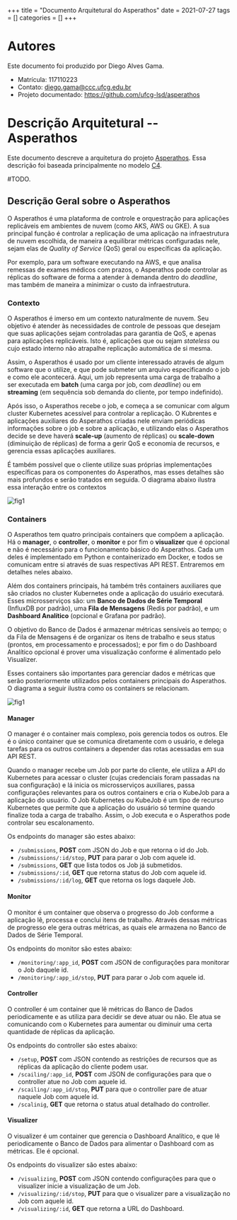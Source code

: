 +++
title = "Documento Arquitetural do Asperathos"
date = 2021-07-27
tags = []
categories = []
+++

# Autores

Este documento foi produzido por Diego Alves Gama.

- Matrícula: 117110223
- Contato: diego.gama@ccc.ufcg.edu.br
- Projeto documentado: https://github.com/ufcg-lsd/asperathos

# Descrição Arquitetural -- Asperathos

Este documento descreve a arquitetura do projeto [Asperathos](https://github.com/ufcg-lsd/asperathos). Essa descrição foi baseada principalmente no modelo [C4](https://c4model.com/).

#TODO.

## Descrição Geral sobre o Asperathos

O Asperathos é uma plataforma de controle e orquestração para aplicações replicáveis em ambientes de nuvem (como AKS, AWS ou GKE). A sua principal função é controlar a replicação de uma aplicação na infraestrutura de nuvem escolhida, de maneira a equilibrar métricas configuradas nele, sejam elas de *Quality of Service* (QoS) geral ou específicas da aplicação. 

Por exemplo, para um software executando na AWS, e que analisa remessas de exames médicos com prazos, o Asperathos pode controlar as réplicas do software de forma a atender à demanda dentro do *deadline*, mas também de maneira a minimizar o custo da infraestrutura.

### Contexto

O Asperathos é imerso em um contexto naturalmente de nuvem. Seu objetivo é atender às necessidades de controle de pessoas que desejam que suas aplicações sejam controladas para garantia de QoS, e apenas para aplicações replicáveis. Isto é, aplicações que ou sejam *stateless* ou cujo estado interno não atrapalhe replicação automática de si mesma.

Assim, o Asperathos é usado por um cliente interessado através de algum software que o utilize, e que pode submeter um arquivo especificando o job e como ele acontecerá. Aqui, um job representa uma carga de trabalho a ser executada em **batch** (uma carga por job, com *deadline*) ou em **streaming** (em sequência sob demanda do cliente, por tempo indefinido).

Após isso, o Asperathos recebe o job, e começa a se comunicar com algum cluster Kubernetes acessível para controlar a replicação. O Kubrentes e aplicações auxiliares do Asperathos criadas nele enviam periódicas informações sobre o job e sobre a aplicação, e utilizando elas o Asperathos decide se deve haverá **scale-up** (aumento de réplicas) ou **scale-down** (diminuição de réplicas) de forma a gerir QoS e economia de recursos, e gerencia essas aplicações auxiliares.

É também possível que o cliente utilize suas próprias implementações específicas para os componentes do Asperathos, mas esses detalhes são mais profundos e serão tratados em seguida. O diagrama abaixo ilustra essa interação entre os contextos

![fig1](contexto_asperathos.png)

### Containers

O Asperathos tem quatro principais containers que compõem a aplicação. Há o **manager**, o **controller**, o **monitor** e por fim o **visualizer** que é opcional e não é necessário para o funcionamento básico do Asperathos. Cada um deles é implementado em Python e containerizado em Docker, e todos se comunicam entre si através de suas respectivas API REST. Entraremos em detalhes neles abaixo.

Além dos containers principais, há também três containers auxiliares que são criados no cluster Kubernetes onde a aplicação do usuário executará. Esses microsserviços são: um **Banco de Dados de Série Temporal** (InfluxDB por padrão), uma **Fila de Mensagens** (Redis por padrão), e um **Dashboard Analítico** (opcional e Grafana por padrão).

O objetivo do Banco de Dados é armazenar métricas sensíveis ao tempo; o da Fila de Mensagens é de organizar os itens de trabalho e seus status (prontos, em processamento e processados); e por fim o do Dashboard Analítico opcional é prover uma visualização conforme é alimentado pelo Visualizer.

Esses containers são importantes para gerenciar dados e métricas que serão posteriormente utilizados pelos containers principais do Asperathos. O diagrama a seguir ilustra como os containers se relacionam.

![fig1](containers_asperathos.png)

#### Manager

O manager é o container mais complexo, pois gerencia todos os outros. Ele é o único container que se comunica diretamente com o usuário, e delega tarefas para os outros containers a depender das rotas acessadas em sua API REST.

Quando o manager recebe um Job por parte do cliente, ele utiliza a API do Kubernetes para acessar o cluster (cujas credenciais foram passadas na sua configuração) e lá inicia os microsserviços auxiliares, passa configurações relevantes para os outros containers e cria o KubeJob para a aplicação do usuário. O Job Kubernetes ou KubeJob é um tipo de recurso Kubernetes que permite que a aplicação do usuário só termine quando finalize toda a carga de trabalho. Assim, o Job executa e o Asperathos pode controlar seu escalonamento.

Os endpoints do manager são estes abaixo:

* `/submissions`, **POST** com JSON do Job e que retorna o id do Job.
* `/submissions/:id/stop`, **PUT** para parar o Job com aquele id.
* `/submissions`, **GET** que lista todos os Job já submetidos.
* `/submissions/:id`, **GET** que retorna status do Job com aquele id.
* `/submissions/:id/log`, **GET** que retorna os logs daquele Job.

#### Monitor

O monitor é um container que observa o progresso do Job conforme a aplicação lê, processa e conclui itens de trabalho. Através dessas métricas de progresso ele gera outras métricas, as quais ele armazena no Banco de Dados de Série Temporal.

Os endpoints do monitor são estes abaixo:

* `/monitoring/:app_id`, **POST** com JSON de configurações para monitorar o Job daquele id.
* `/monitoring/:app_id/stop`, **PUT** para parar o Job com aquele id.


#### Controller

O controller é um container que lê métricas do Banco de Dados periodicamente e as utiliza para decidir se deve atuar ou não. Ele atua se comunicando com o Kubernetes para aumentar ou diminuir uma certa quantidade de réplicas da aplicação.

Os endpoints do controller são estes abaixo:

* `/setup`, **POST** com JSON contendo as restrições de recursos que as réplicas da aplicação do cliente podem usar.
* `/scailing/:app_id`, **POST** com JSON de configurações para que o controller atue no Job com aquele id.
* `/scailing/:app_id/stop`, **PUT** para que o controller pare de atuar naquele Job com aquele id.
* `/scalinig`, **GET** que retorna o status atual detalhado do controller.

#### Visualizer

O visualizer é um container que gerencia o Dashboard Analítico, e que lê periodicamente o Banco de Dados para alimentar o Dashboard com as métricas. Ele é opcional.

Os endpoints do visualizer são estes abaixo:

* `/visualizing`, **POST** com JSON contendo configurações para que o visualizer inicie a visualização de um Job.
* `/visualizing/:id/stop`, **PUT** para que o visualizer pare a visualização no Job com aquele id.
* `/visualizing/:id`, **GET** que retorna a URL do Dashboard.